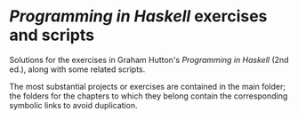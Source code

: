 # _Programming in Haskell_ exercises and scripts 
Solutions for the exercises in Graham Hutton's _Programming in
Haskell_ (2nd ed.), along with some related scripts.

The most substantial projects or exercises are contained in the main folder;
the folders for the chapters to which they belong contain the corresponding
symbolic links to avoid duplication.
